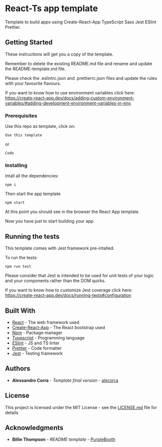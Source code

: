 # React-Ts app template

Template to build apps using Create-React-App TypeScript Sass Jest ESlint Prettier.

## Getting Started

These instructions will get you a copy of the template.

Remember to delete the existing README.md file and rename and update the README-template.md file.

Please check the .eslintrc.json and .prettierrc.json files and update the rules with your favourite flavours.

If you want to know how to use environment variables click here: https://create-react-app.dev/docs/adding-custom-environment-variables/#adding-development-environment-variables-in-env.

### Prerequisites

Use this repo as template, click on:

```
Use this template
```

or

```
Code
```

### Installing

Intall all the dependencies:

```
npm i
```

Then start the app template

```
npm start
```

At this point you should see in the browser the React App template.

Now you have just to start building your app.

## Running the tests

This template comes with Jest framework pre-intalled.

To run the tests:

```
npm run test
```

Please consider that Jest is intended to be used for unit tests of your logic and your components rather than the DOM quirks.

If you want to know how to customize Jest coverage click here: https://create-react-app.dev/docs/running-tests#configuration

## Built With

* [React](https://reactjs.org/) - The web framework used
* [Create-React-App](https://create-react-app.dev/) - The React bootstrap used
* [Npm](https://www.npmjs.com/) - Package manager
* [Typescript](https://www.typescriptlang.org/) - Programming language
* [ESlint](https://eslint.org/) - JS and TS linter
* [Prettier](https://prettier.io/) - Code formatter
* [Jest](https://jestjs.io/) - Testing framework

## Authors

* **Alessandro Corra** - *Template final version* - [alecorra](https://github.com/alecorra)

## License

This project is licensed under the MIT License - see the [LICENSE.md](LICENSE.md) file for details

## Acknowledgments

* **Billie Thompson** - *README template* - [PurpleBooth](https://github.com/PurpleBooth)